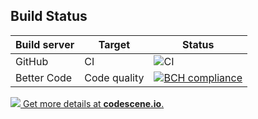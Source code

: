 ## Build Status
| Build server | Target       | Status      |
|--------------|--------------|-------------|
| GitHub       | CI           | ![CI](https://github.com/linuxchata/plain-api-gateway/workflows/CI/badge.svg) |
| Better Code  | Code quality | [![BCH compliance](https://bettercodehub.com/edge/badge/linuxchata/plain-api-gateway?branch=master)](https://bettercodehub.com/) |

[![](https://codescene.io/projects/7721/status.svg) Get more details at **codescene.io**.](https://codescene.io/projects/7721/jobs/latest-successful/results)
